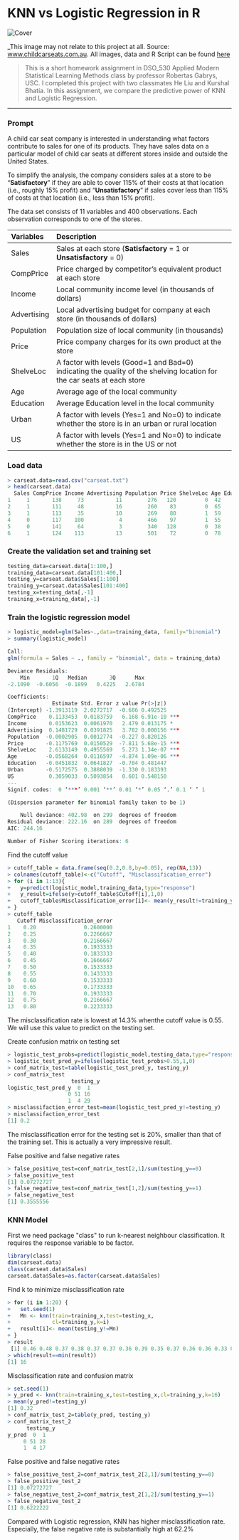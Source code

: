 # KNN vs Logistic Regression in R

![Cover](../resources/KNN01/images/cover.jpg)

_This image may not relate to this project at all. Source: www.childcarseats.com.au. All images, data and R Script can be found [here](https://github.com/vuduong191/Gitbook/tree/master/resources/KNN01)

> This is a short homework assignment in DSO\_530 Applied Modern Statistical Learning Methods class by professor Robertas Gabrys, USC. I completed this project with two classmates He Liu and Kurshal Bhatia. In this assignment, we compare the predictive power of KNN and Logistic Regression.

---

### Prompt

A child car seat company is interested in understanding what factors contribute to sales for one of its products. They have sales data on a particular model of child car seats at different stores inside and outside the United States. 

To simplify the analysis, the company considers sales at a store to be “**Satisfactory**” if they are able to cover 115% of their costs at that location \(i.e., roughly 15% profit\) and “**Unsatisfactory**” if sales cover less than 115% of costs at that location \(i.e., less than 15% profit\). 

The data set consists of 11 variables and 400 observations.  Each observation corresponds to one of the stores.

| **Variables** | **Description** |
| :--- | :--- |
| Sales | Sales at each store \(**Satisfactory** = 1 or **Unsatisfactory** = 0\) |
| CompPrice | Price charged by competitor’s equivalent product at each store |
| Income | Local community income level \(in thousands of dollars\) |
| Advertising | Local advertising budget for company at each store \(in thousands of dollars\) |
| Population | Population size of local community \(in thousands\) |
| Price | Price company charges for its own product at the store |
| ShelveLoc | A factor with levels \(Good=1 and Bad=0\) indicating the quality of the shelving location for the car seats at each store |
| Age | Average age of the local community |
| Education | Average Education level in the local community |
| Urban | A factor with levels \(Yes=1 and No=0\) to indicate whether the store is in an urban or rural location |
| US | A factor with levels \(Yes=1 and No=0\) to indicate whether the store is in the US or not |

### Load data

```r
> carseat.data=read.csv("carseat.txt")
> head(carseat.data)
  Sales CompPrice Income Advertising Population Price ShelveLoc Age Education Urban US
1     1       138     73          11        276   120         0  42        17     1  1
2     1       111     48          16        260    83         0  65        10     1  1
3     1       113     35          10        269    80         1  59        12     1  1
4     0       117    100           4        466    97         1  55        14     1  1
5     0       141     64           3        340   128         0  38        13     1  0
6     1       124    113          13        501    72         0  78        16     0  1
```

### Create the validation set and training set

```r
testing_data=carseat.data[1:100,]
training_data=carseat.data[101:400,]
testing_y=carseat.data$Sales[1:100]
training_y=carseat.data$Sales[101:400]
testing_x=testing_data[,-1]
training_x=training_data[,-1]
```

### Train the logistic regression model

```r
> logistic_model=glm(Sales~.,data=training_data, family="binomial")
> summary(logistic_model)

Call:
glm(formula = Sales ~ ., family = "binomial", data = training_data)

Deviance Residuals: 
    Min       1Q   Median       3Q      Max  
-2.1090  -0.6056  -0.1899   0.4225   2.6784  

Coefficients:
              Estimate Std. Error z value Pr(>|z|)    
(Intercept) -1.3913119  2.0272717  -0.686 0.492525    
CompPrice    0.1133453  0.0183759   6.168 6.91e-10 ***
Income       0.0153623  0.0061970   2.479 0.013175 *  
Advertising  0.1481729  0.0391825   3.782 0.000156 ***
Population  -0.0002905  0.0012774  -0.227 0.820126    
Price       -0.1175769  0.0150529  -7.811 5.68e-15 ***
ShelveLoc    2.6133149  0.4955569   5.273 1.34e-07 ***
Age         -0.0568264  0.0116597  -4.874 1.09e-06 ***
Education   -0.0451832  0.0641827  -0.704 0.481447    
Urban       -0.5172575  0.3888039  -1.330 0.183393    
US           0.3059033  0.5093854   0.601 0.548150    
---
Signif. codes:  0 ‘***’ 0.001 ‘**’ 0.01 ‘*’ 0.05 ‘.’ 0.1 ‘ ’ 1

(Dispersion parameter for binomial family taken to be 1)

    Null deviance: 402.98  on 299  degrees of freedom
Residual deviance: 222.16  on 289  degrees of freedom
AIC: 244.16

Number of Fisher Scoring iterations: 6
```
Find the cutoff value
```r
> cutoff_table = data.frame(seq(0.2,0.8,by=0.05), rep(NA,13))
> colnames(cutoff_table)<-c("Cutoff", "Misclassification_error")
> for (i in 1:13){
+   y=predict(logistic_model,training_data,type="response")
+   y_result=ifelse(y>cutoff_table$Cutoff[i],1,0)
+   cutoff_table$Misclassification_error[i]<- mean(y_result!=training_y)
+ }
> cutoff_table
   Cutoff Misclassification_error
1    0.20               0.2600000
2    0.25               0.2266667
3    0.30               0.2166667
4    0.35               0.1933333
5    0.40               0.1833333
6    0.45               0.1666667
7    0.50               0.1533333
8    0.55               0.1433333
9    0.60               0.1533333
10   0.65               0.1733333
11   0.70               0.1933333
12   0.75               0.2166667
13   0.80               0.2233333
```
The misclassification rate is lowest at 14.3% whenthe cutoff value is 0.55. We will use this value to predict on the testing set.

Create confusion matrix on testing set
```r
> logistic_test_probs=predict(logistic_model,testing_data,type="response")
> logistic_test_pred_y=ifelse(logistic_test_probs>0.55,1,0)
> conf_matrix_test=table(logistic_test_pred_y, testing_y)
> conf_matrix_test
                    testing_y
logistic_test_pred_y  0  1
                   0 51 16
                   1  4 29
> misclassifaction_error_test=mean(logistic_test_pred_y!=testing_y)
> misclassifaction_error_test
[1] 0.2
```
The misclassification error for the testing set is 20%, smaller than that of the training set. This is actually a very impressive result.

False positive and false negative rates
```r
> false_positive_test=conf_matrix_test[2,1]/sum(testing_y==0)
> false_positive_test
[1] 0.07272727
> false_negative_test=conf_matrix_test[1,2]/sum(testing_y==1)
> false_negative_test
[1] 0.3555556
```

### KNN Model

First we need package "class" to run k-nearest neighbour classification. It requires the response variable to be factor.

```r
library(class)
dim(carseat.data)
class(carseat.data$Sales)
carseat.data$Sales=as.factor(carseat.data$Sales)
```
Find k to minimize misclassification rate
```r
> for (i in 1:20) {
+   set.seed(1)
+   Mn <- knn(train=training_x,test=testing_x,
+             cl=training_y,k=i)
+   result[i]<- mean(testing_y!=Mn)
+ }
> result
 [1] 0.46 0.48 0.37 0.38 0.37 0.37 0.36 0.39 0.35 0.37 0.36 0.36 0.33 0.34 0.35 0.32 0.35 0.34 0.37 0.39
> which(result==min(result))
[1] 16
```

Misclassification rate and confusion matrix
```r
> set.seed(1)
> y_pred <- knn(train=training_x,test=testing_x,cl=training_y,k=16)
> mean(y_pred!=testing_y)
[1] 0.32
> conf_matrix_test_2=table(y_pred, testing_y)
> conf_matrix_test_2
      testing_y
y_pred  0  1
     0 51 28
     1  4 17
```

False positive and false negative rates
```r
> false_positive_test_2=conf_matrix_test_2[2,1]/sum(testing_y==0)
> false_positive_test_2
[1] 0.07272727
> false_negative_test_2=conf_matrix_test_2[1,2]/sum(testing_y==1)
> false_negative_test_2
[1] 0.6222222
```
Compared with Logistic regression, KNN has higher misclassification rate. Especially, the false negative rate is substantially high at 62.2%